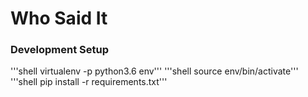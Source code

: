 # Who Said It

### Development Setup

'''shell virtualenv -p python3.6 env'''
'''shell source env/bin/activate'''
'''shell pip install -r requirements.txt'''